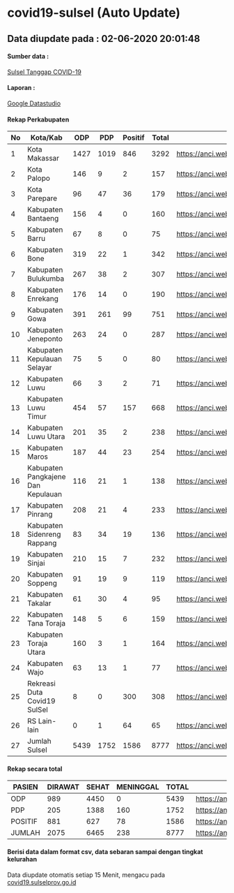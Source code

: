
# covid19-sulsel (Auto Update)

## Data diupdate pada : 02-06-2020 20:01:48

#### Sumber data :
[Sulsel Tanggap COVID-19](https://covid19.sulselprov.go.id)

#### Laporan :
[Google Datastudio](https://datastudio.google.com/s/jythWGc1j4w)

#### Rekap Perkabupaten 
|No|Kota/Kab|ODP|PDP|Positif|Total|Link|
| --- | --- | --- | --- | --- | --- | --- |
|1|Kota Makassar|1427|1019|846|3292|https://anci.web.id/cor/kota_makassar|
|2|Kota Palopo|146|9|2|157|https://anci.web.id/cor/kota_palopo|
|3|Kota Parepare|96|47|36|179|https://anci.web.id/cor/kota_parepare|
|4|Kabupaten Bantaeng|156|4|0|160|https://anci.web.id/cor/kabupaten_bantaeng|
|5|Kabupaten Barru|67|8|0|75|https://anci.web.id/cor/kabupaten_barru|
|6|Kabupaten Bone|319|22|1|342|https://anci.web.id/cor/kabupaten_bone|
|7|Kabupaten Bulukumba|267|38|2|307|https://anci.web.id/cor/kabupaten_bulukumba|
|8|Kabupaten Enrekang|176|14|0|190|https://anci.web.id/cor/kabupaten_enrekang|
|9|Kabupaten Gowa|391|261|99|751|https://anci.web.id/cor/kabupaten_gowa|
|10|Kabupaten Jeneponto|263|24|0|287|https://anci.web.id/cor/kabupaten_jeneponto|
|11|Kabupaten Kepulauan Selayar|75|5|0|80|https://anci.web.id/cor/kabupaten_kepulauan_selayar|
|12|Kabupaten Luwu|66|3|2|71|https://anci.web.id/cor/kabupaten_luwu|
|13|Kabupaten Luwu Timur|454|57|157|668|https://anci.web.id/cor/kabupaten_luwu_timur|
|14|Kabupaten Luwu Utara|201|35|2|238|https://anci.web.id/cor/kabupaten_luwu_utara|
|15|Kabupaten Maros|187|44|23|254|https://anci.web.id/cor/kabupaten_maros|
|16|Kabupaten Pangkajene Dan Kepulauan|116|21|1|138|https://anci.web.id/cor/kabupaten_pangkajene_dan_kepulauan|
|17|Kabupaten Pinrang|208|21|4|233|https://anci.web.id/cor/kabupaten_pinrang|
|18|Kabupaten Sidenreng Rappang|83|34|19|136|https://anci.web.id/cor/kabupaten_sidenreng_rappang|
|19|Kabupaten Sinjai|210|15|7|232|https://anci.web.id/cor/kabupaten_sinjai|
|20|Kabupaten Soppeng|91|19|9|119|https://anci.web.id/cor/kabupaten_soppeng|
|21|Kabupaten Takalar|61|30|4|95|https://anci.web.id/cor/kabupaten_takalar|
|22|Kabupaten Tana Toraja|148|5|6|159|https://anci.web.id/cor/kabupaten_tana_toraja|
|23|Kabupaten Toraja Utara|160|3|1|164|https://anci.web.id/cor/kabupaten_toraja_utara|
|24|Kabupaten Wajo|63|13|1|77|https://anci.web.id/cor/kabupaten_wajo|
|25|Rekreasi Duta Covid19 SulSel|8|0|300|308|https://anci.web.id/cor/rekreasi_duta_covid19_sulsel|
|26|RS Lain-lain|0|1|64|65|https://anci.web.id/cor/rs_lain-lain|
|27|Jumlah Sulsel|5439|1752|1586|8777|https://anci.web.id/cor/jumlah_sulsel|

#### Rekap secara total

| PASIEN | DIRAWAT | SEHAT | MENINGGAL | TOTAL | LINK |
| ---- | -------- | ---- | ---- |  ---- | ---- |
| ODP | 989 | 4450 | 0 | 5439 | https://anci.web.id/cor/odp_detail.html |
| PDP | 205 | 1388 | 160 | 1752 | https://anci.web.id/cor/pdp_detail.html |
| POSITIF | 881 | 627 | 78 | 1586 | https://anci.web.id/cor/positif_detail.html |
| JUMLAH | 2075 | 6465 | 238 | 8777 | https://anci.web.id/cor/jumlah_sulsel/ |

 
#### Berisi data dalam format csv, data sebaran sampai dengan tingkat kelurahan

Data diupdate otomatis setiap 15 Menit, mengacu pada [covid19.sulselprov.go.id](https://covid19.sulselprov.go.id)

